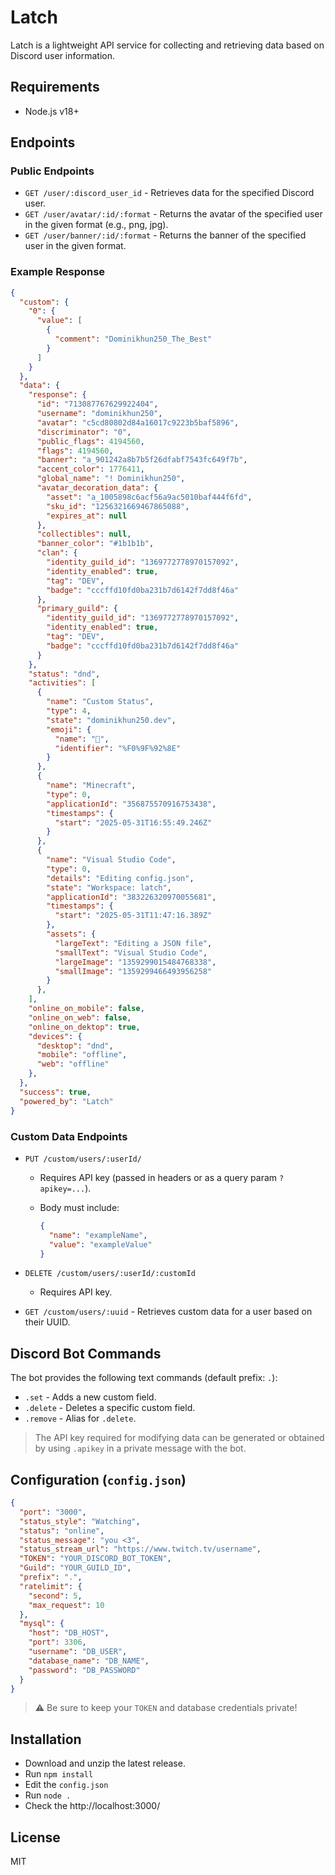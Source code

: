 # Latch

Latch is a lightweight API service for collecting and retrieving data based on Discord user information.

## Requirements

* Node.js v18+

## Endpoints

### Public Endpoints

* `GET /user/:discord_user_id` - Retrieves data for the specified Discord user.
* `GET /user/avatar/:id/:format` - Returns the avatar of the specified user in the given format (e.g., png, jpg).
* `GET /user/banner/:id/:format` - Returns the banner of the specified user in the given format.

### Example Response

```json
{
  "custom": {
    "0": {
      "value": [
        {
          "comment": "Dominikhun250_The_Best"
        }
      ]
    }
  },
  "data": {
    "response": {
      "id": "713087767629922404",
      "username": "dominikhun250",
      "avatar": "c5cd80802d84a16017c9223b5baf5896",
      "discriminator": "0",
      "public_flags": 4194560,
      "flags": 4194560,
      "banner": "a_901242a8b7b5f26dfabf7543fc649f7b",
      "accent_color": 1776411,
      "global_name": "! Dominikhun250",
      "avatar_decoration_data": {
        "asset": "a_1005898c6acf56a9ac5010baf444f6fd",
        "sku_id": "1256321669467865088",
        "expires_at": null
      },
      "collectibles": null,
      "banner_color": "#1b1b1b",
      "clan": {
        "identity_guild_id": "1369772778970157092",
        "identity_enabled": true,
        "tag": "DEV",
        "badge": "cccffd10fd0ba231b7d6142f7dd8f46a"
      },
      "primary_guild": {
        "identity_guild_id": "1369772778970157092",
        "identity_enabled": true,
        "tag": "DEV",
        "badge": "cccffd10fd0ba231b7d6142f7dd8f46a"
      }
    },
    "status": "dnd",
    "activities": [
      {
        "name": "Custom Status",
        "type": 4,
        "state": "dominikhun250.dev",
        "emoji": {
          "name": "💎",
          "identifier": "%F0%9F%92%8E"
        }
      },
      {
        "name": "Minecraft",
        "type": 0,
        "applicationId": "356875570916753438",
        "timestamps": {
          "start": "2025-05-31T16:55:49.246Z"
        }
      },
      {
        "name": "Visual Studio Code",
        "type": 0,
        "details": "Editing config.json",
        "state": "Workspace: latch",
        "applicationId": "383226320970055681",
        "timestamps": {
          "start": "2025-05-31T11:47:16.389Z"
        },
        "assets": {
          "largeText": "Editing a JSON file",
          "smallText": "Visual Studio Code",
          "largeImage": "1359299015484768338",
          "smallImage": "1359299466493956258"
        }
      },
    ],
    "online_on_mobile": false,
    "online_on_web": false,
    "online_on_dektop": true,
    "devices": {
      "desktop": "dnd",
      "mobile": "offline",
      "web": "offline"
    },
  },
  "success": true,
  "powered_by": "Latch"
}
```

### Custom Data Endpoints

* `PUT /custom/users/:userId/`

  * Requires API key (passed in headers or as a query param `?apikey=...`).
  * Body must include:

    ```json
    {
      "name": "exampleName",
      "value": "exampleValue"
    }
    ```
* `DELETE /custom/users/:userId/:customId`

  * Requires API key.
* `GET /custom/users/:uuid` - Retrieves custom data for a user based on their UUID.

## Discord Bot Commands

The bot provides the following text commands (default prefix: `.`):

* `.set` - Adds a new custom field.
* `.delete` - Deletes a specific custom field.
* `.remove` - Alias for `.delete`.

> The API key required for modifying data can be generated or obtained by using `.apikey` in a private message with the bot.

## Configuration (`config.json`)

```json
{
  "port": "3000",
  "status_style": "Watching",
  "status": "online",
  "status_message": "you <3",
  "status_stream_url": "https://www.twitch.tv/username",
  "TOKEN": "YOUR_DISCORD_BOT_TOKEN",
  "Guild": "YOUR_GUILD_ID",
  "prefix": ".",
  "ratelimit": {
    "second": 5,
    "max_request": 10
  },
  "mysql": {
    "host": "DB_HOST",
    "port": 3306,
    "username": "DB_USER",
    "database_name": "DB_NAME",
    "password": "DB_PASSWORD"
  }
}
```

> ⚠️ Be sure to keep your `TOKEN` and database credentials private!

## Installation
  * Download and unzip the latest release.
  * Run `npm install`
  * Edit the `config.json`
  * Run `node .`
  * Check the http://localhost:3000/

## License

MIT

